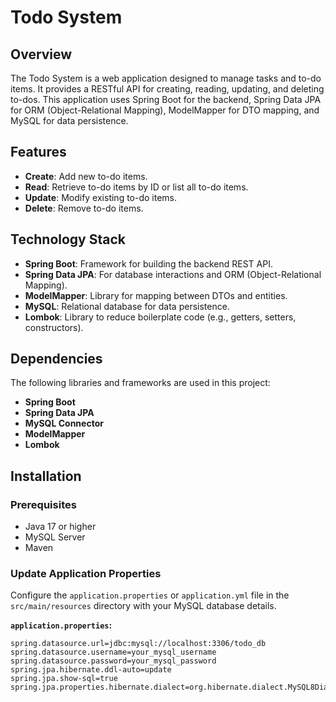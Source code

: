 # Todo System

## Overview

The Todo System is a web application designed to manage tasks and to-do items. It provides a RESTful API for creating, reading, updating, and deleting to-dos. This application uses Spring Boot for the backend, Spring Data JPA for ORM (Object-Relational Mapping), ModelMapper for DTO mapping, and MySQL for data persistence.

## Features

- **Create**: Add new to-do items.
- **Read**: Retrieve to-do items by ID or list all to-do items.
- **Update**: Modify existing to-do items.
- **Delete**: Remove to-do items.

## Technology Stack

- **Spring Boot**: Framework for building the backend REST API.
- **Spring Data JPA**: For database interactions and ORM (Object-Relational Mapping).
- **ModelMapper**: Library for mapping between DTOs and entities.
- **MySQL**: Relational database for data persistence.
- **Lombok**: Library to reduce boilerplate code (e.g., getters, setters, constructors).


## Dependencies

The following libraries and frameworks are used in this project:

- **Spring Boot**
- **Spring Data JPA**
- **MySQL Connector**
- **ModelMapper**
- **Lombok**


## Installation

### Prerequisites

- Java 17 or higher
- MySQL Server
- Maven

### Update Application Properties

Configure the `application.properties` or `application.yml` file in the `src/main/resources` directory with your MySQL database details.

**`application.properties`:**

```properties
spring.datasource.url=jdbc:mysql://localhost:3306/todo_db
spring.datasource.username=your_mysql_username
spring.datasource.password=your_mysql_password
spring.jpa.hibernate.ddl-auto=update
spring.jpa.show-sql=true
spring.jpa.properties.hibernate.dialect=org.hibernate.dialect.MySQL8Dialect
